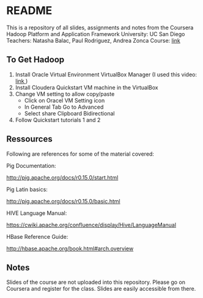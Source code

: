# README

This is a repository of all slides, assignments and notes from the Coursera Hadoop Platform and Application Framework
University: UC San Diego
Teachers: Natasha Balac, Paul Rodriguez, Andrea Zonca
Course: <a href='https://www.coursera.org/learn/hadoop/home/welcome'>link</a>

## To Get Hadoop
1) Install Oracle Virtual Environment VirtualBox Manager (I used this video: <a href="https://www.youtube.com/watch?v=EuCjP0JLxT8">link </a>)
2) Install Cloudera Quickstart VM machine in the VirtualBox
3) Change VM setting to allow copy/paste 
	- Click on Oracel VM Setting icon
	- In General Tab Go to Advanced
	- Select share Clipboard Bidirectional
4) Follow Quickstart tutorials 1 and 2

## Ressources
Following are references for some of the material covered:

Pig Documentation:

http://pig.apache.org/docs/r0.15.0/start.html

Pig Latin basics:

http://pig.apache.org/docs/r0.15.0/basic.html

HIVE Language Manual:

https://cwiki.apache.org/confluence/display/Hive/LanguageManual

HBase Reference Guide:

http://hbase.apache.org/book.html#arch.overview

## Notes
Slides of the course are not uploaded into this repository. Please go on Coursera and register for the class. Slides are easily accessible from there.